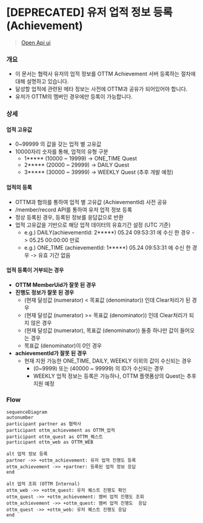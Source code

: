 # [DEPRECATED] 유저 업적 정보 등록(Achievement)
> [Open Api ui](%partner-api-base%/achievement/swagger-ui/index.html)
### 개요

- 이 문서는 협력사 유저의 업적 정보를 OTTM Achievement 서버 등록하는 절차에 대해 설명하고 있습니다.
- 달성할 업적에 관련된 메타 정보는 사전에 OTTM과 공유가 되어있어야 합니다. 
- 유저가 OTTM의 멤버인 경우에만 등록이 가능합니다.

### 상세
#### 업적 고유값
- 0~99999 의 값을 갖는 업적 별 고유값
- 10000자리 숫자를 통해, 업적의 유형 구분
  - 1***** (10000 ~ 19999) -> ONE_TIME Quest
  - 2***** (20000 ~ 29999) -> DAILY Quest
  - 3***** (30000 ~ 39999) -> WEEKLY Quest (추후 개발 예정)

#### 업적의 등록
- OTTM과 협의를 통하여 업적 별 고유값 (AchievementId) 사전 공유
- /member/record API를 통하여 유저 업적 정보 등록
- 정상 등록된 경우, 등록된 정보를 응답값으로 반환
- 업적 고유값을 기반으로 해당 업적 데이터의 유효기간 설정 (UTC 기준)
  - e.g.) DAILY(achievementId: 2*****) 05.24 09:53:31 에 수신 한 경우 -> 05.25 00:00:00 만료
  - e.g.) ONE_TIME (achievementId: 1*****) 05.24 09:53:31 에 수신 한 경우 -> 유효 기간 없음

#### 업적 등록이 거부되는 경우
- **OTTM MemberUid가 잘못 된 경우**
- **진행도 정보가 잘못 된 경우**
  - (현재 달성값 (numerator) < 목표값 (denominator)) 인데 Clear처리가 된 경우
  - (현재 달성값 (numerator) >= 목표값 (denominator)) 인데 Clear처리가 되지 않은 경우
  - (현재 달성값 (numerator), 목표값 (denominator)) 둘중 하나만 값이 들어오는 경우
  - 목표값 (denominator)이 0인 경우
- **achievementId가 잘못 된 경우**
  - 현재 지원 가능한 ONE_TIME, DAILY, WEEKLY 이외의 값이 수신되는 경우
    - (0~9999) 또는 (40000 ~ 99999) 의 ID가 수신되는 경우
    - WEEKLY 업적 정보는 등록은 가능하나, OTTM 플랫폼상의 Quest는 추후 지원 예정
    
### Flow

```mermaid
sequenceDiagram
autonumber
participant partner as 협력사
participant ottm_achievement as OTTM_업적
participant ottm_quest as OTTM_퀘스트
participant ottm_web as OTTM_WEB

alt 업적 정보 등록
partner ->> +ottm_achievement: 유저 업적 진행도 등록
ottm_achievement ->> +partner: 등록된 업적 정보 응답
end

alt 업적 조회 (OTTM Internal)
ottm_web ->> +ottm_quest: 유저 퀘스트 진행도 확인
ottm_quest ->> +ottm_achievement: 멤버 업적 진행도 조회
ottm_achievement ->> +ottm_quest: 멤버 업적 진행도  응답
ottm_quest ->> +ottm_web: 유저 퀘스트 진행도 응답
end
```

